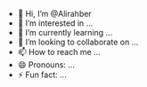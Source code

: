- 👋 Hi, I’m @Alirahber
- 👀 I’m interested in ...
- 🌱 I’m currently learning ...
- 💞️ I’m looking to collaborate on ...
- 📫 How to reach me ...
- 😄 Pronouns: ...
- ⚡ Fun fact: ...

<!---
Alirahber/Alirahber is a ✨ special ✨ repository because its `README.md` (this file) appears on your GitHub profile.
You can click the Preview link to take a look at your changes.
--->
